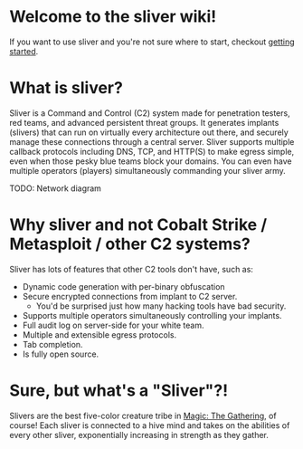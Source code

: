 # Welcome to the sliver wiki!

If you want to use sliver and you're not sure where to start, checkout [getting started](https://github.com/BishopFox/sliver/wiki/Getting-Started).

# What is sliver?

Sliver is a Command and Control (C2) system made for penetration testers, red teams, and advanced persistent threat groups. It generates implants (slivers) that can run on virtually every architecture out there, and securely manage these connections through a central server. Sliver supports multiple callback protocols including DNS, TCP, and HTTP(S) to make egress simple, even when those pesky blue teams block your domains. You can even have multiple operators (players) simultaneously commanding your sliver army.

TODO: Network diagram

# Why sliver and not Cobalt Strike / Metasploit / other C2 systems?

Sliver has lots of features that other C2 tools don't have, such as:
* Dynamic code generation with per-binary obfuscation
* Secure encrypted connections from implant to C2 server. 
    * You'd be surprised just how many hacking tools have bad security.
* Supports multiple operators simultaneously controlling your implants.
* Full audit log on server-side for your white team.
* Multiple and extensible egress protocols. 
* Tab completion.
* Is fully open source.

# Sure, but what's a "Sliver"?!

Slivers are the best five-color creature tribe in [Magic: The Gathering](https://magic.wizards.com/en), of course! Each sliver is connected to a hive mind and takes on the abilities of every other sliver, exponentially increasing in strength as they gather. 